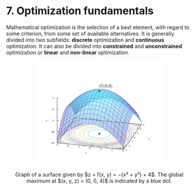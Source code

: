 # 7. Optimization fundamentals

Mathematical optimization is the selection of a best element, with regard to some criterion, from some set of available alternatives. It is generally divided into two subfields: **discrete** optimization and **continuous** optimization. It can also be divided into **constrained** and **unconstrained** optimization or **linear** and **non-linear** optimization.

<div style="text-align: center;">
  <img src="./images/optimization.png" alt="Chapter 7" width="70%">
  <p>Graph of a surface given by $z = f(x, y) = −(x² + y²) + 4$. The global maximum at $(x, y, z) = (0, 0, 4)$ is indicated by a blue dot.</p>
</div>

